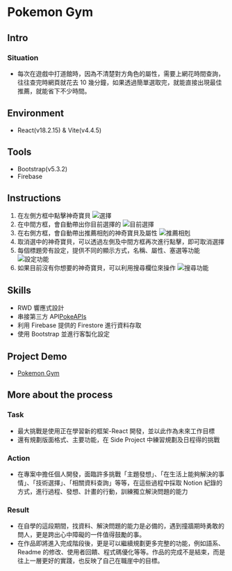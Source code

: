 # Pokemon Gym

## Intro

### Situation

-   每次在遊戲中打道館時，因為不清楚對方角色的屬性，需要上網花時間查詢，往往查完時網頁就花去 10 幾分鐘，如果透過簡單選取完，就能直接出現最佳推薦，就能省下不少時間。

## Environment

-   React(v18.2.15) & Vite(v4.4.5)

## Tools

-   Bootstrap(v5.3.2)
-   Firebase

## Instructions

1. 在左側方框中點擊神奇寶貝
   ![選擇](instruction-1.png)
2. 在中間方框，會自動帶出你目前選擇的
   ![目前選擇](instruction-2.png)
3. 在右側方框，會自動帶出推薦相剋的神奇寶貝及屬性
   ![推薦相剋](instruction-3.png)
4. 取消選中的神奇寶貝，可以透過左側及中間方框再次進行點擊，即可取消選擇
5. 每個標題旁有設定，提供不同的顯示方式，名稱、屬性、塞選等功能
   ![設定功能](instruction-5.png)
6. 如果目前沒有你想要的神奇寶貝，可以利用搜尋欄位來操作
   ![搜尋功能](instruction-6.png)

## Skills

-   RWD 響應式設計
-   串接第三方 API[PokeAPIs](https://pokeapi.co/)
-   利用 Firebase 提供的 Firestore 進行資料存取
-   使用 Bootstrap 並進行客製化設定

## Project Demo

-   [Pokemon Gym](https://doubletian-tw.github.io/pokemon-Gym/)

## More about the process

### Task

-   最大挑戰是使用正在學習新的框架-React 開發，並以此作為未來工作目標
-   還有規劃版面格式、主要功能，在 Side Project 中練習規劃及日程得的挑戰

### Action

-   在專案中擔任個人開發，面臨許多挑戰「主題發想」、「在生活上能夠解決的事情」、「技術選擇」、「相關資料查詢」等等，在這些過程中採取 Notion 紀錄的方式，進行過程、發想、計畫的行動，訓練獨立解決問題的能力

### Result

-   在自學的這段期間，找資料、解決問題的能力是必備的，遇到撞牆期時勇敢的問人，更是跨出心中障礙的一件值得鼓勵的事。
-   在作品即將進入完成階段後，更是可以繼續規劃更多完整的功能，例如語系、Readme 的修改、使用者回饋、程式碼優化等等。作品的完成不是結束，而是往上一層更好的實踐，也反映了自己在職崖中的目標。
